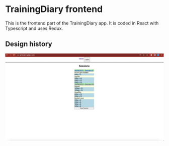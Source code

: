 # TrainingDiary frontend

This is the frontend part of the TrainingDiary app. It is coded in React with Typescript and uses Redux.

## Design history

![Design1](Trainingdiary_design1.png)
